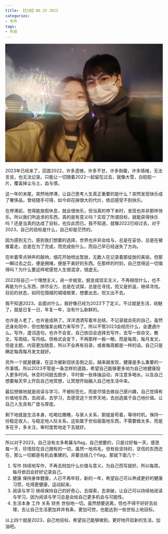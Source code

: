 ```yaml
---
title: 【忆结】NO.33 2023
categories:
- 写作
tags: 
- 年结 
---
```

![](https://raw.githubusercontent.com/wllilerjimw/-My-photo/master/%E5%BE%AE%E4%BF%A1%E5%9B%BE%E7%89%87_20230102170350.jpg)

2023年已经来了，回首2022，许多遗憾，许多不甘，许多倒霉，许多情绪，无法言说，也无法记录。只能让一切随着2022一起留在过去，就像大雪，白皑皑一片，覆盖掉尘与土，血与恨。

这一年的末尾，突然地停滞，让自己思考人生真正重要的是什么？突然发现快乐成了奢侈品，曾经随手可得，如今却花掉很大的代价，依旧感受不到快乐。

在停滞前，觉得能放假休息，就会很快乐，但当真的停下来时，发现也并非那样快乐。所以我们所追求的东西，真的是有意义吗？实现了所谓目标，就能获得快乐吗？还是当真的达成了目标，也仅此而已。我不知道，就像2022已经过去，对于2023，自己的目标是什么，自己却是茫然的。

因为感到无力，感到我们想要的选择，世界也并非会给与，总是在妥协，总是在被推着走。总是在为了完成，而完成些什么，而自己早已经迷失了方向。

在听着零点钟声的敲响，烟花开始喷出暂放，无数人在记录着那绽放的美丽，但那一瞬过去之后，便是拥堵，便是不美好的东西。在那样的时刻，自己觉得这一切值得吗？为什么要这样呢感觉人生很混谬，很虚无。

2022将自己一个理想主义，进一步蜕变，蜕变成现实主义，不再相信什么，也不再能为什么东西，拼尽全力，总是在试探，总是在寻找，但又是折返，继续寻找。目前的状态，如同在围城的城墙根里，想要出去，但又出不去。

我不知道2023，会面对什么，我好像已经为2023下了定义，不过就是生活，祛魅了。就是日复一日，年复一年，没有什么新鲜的。

也许是人老了，也许是成熟了。洋洋洒洒写着年总结，不记录就会死的自己，虽然还身处阳中，但也勉强拿出精力来写作了。所以不管2023会经历什么，会遭遇什么。写作，遣词造句，也许不会变，自己依旧会选择去写作，去写一些杂文，散文，写周结，写月结。但格式会变下，不再那样一板一眼，而是每周，每月发文，但是主题，内容更加随意，所以不会再有目录，或者每周都是一样的话。自己只是确定每周每月发文就好。

另外一个就是健康，在这次被新冠状击倒之后，越来越发现，健康是多么重要的一件事情。所以2023不管是一条怎样的道路，希望自己能够更多地为自己地健康投入更多时间。休息时间就去跑步，平时做一些体操运动，并注意多喝水。以及自己想要每天早上开启自己地冥想，让冥想开始融入自己地生活中来。

最后想做地就是阅读与学习，不被标签化，而是尽情去做自己感兴趣，自己觉得有价值地东西，去阅读，去学习，去感受这个世界天地，去创造属于自己地价值。让自己人生具有广度与厚度。

剩下地就是生活本身，吃喝拉撒睡，与家人关系，那就是苟着，等待时机，保持一份稳定收入，与稳定地人际关系，这些属于世俗层面地东西，不需要做太多，而是多在乎，多关注，审时度势地走下去就好。

---

所以对于2023，自己没有太多希冀与flag，自己想要的，只是过好每一天，感恩每一天，珍惜现在自己拥有的一切，虽然一地鸡毛，但有些坚持的，坚信的东西还在，那么一切都是有机会重建的。非要总结几个flag，那就下面几个：

1. 写作  持续地写作，不再去附加什么价值与意义，为自己而写就好。所以每周，每月依旧会好好记录自己。
2. 健康  保持身体健康，人已不再年轻，新的一年，希望自己可以养成更好的健康习惯，吃得更健康，运动起来。
3. 阅读与学习   继续保持自己的好奇心，去探索，去突破，让自己可以持续地阅读与学习，因为阅读与学习总是会给自己更多机会与可能性。
4. 生活本身 工作 关系 财务 世俗地一切。虽然想要逃离，但也不得不好好去处理，去让自己生活更加井井有条，更加可控，也能达到一些世俗上地目标。

以上四个就是2023，自己地目标，希望自己能够做到，更好地开启新的生活，加油吧。